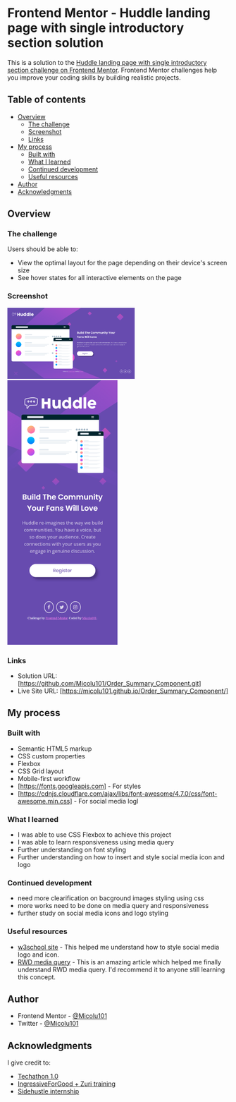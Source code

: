 # Frontend Mentor - Huddle landing page with single introductory section solution

This is a solution to the [Huddle landing page with single introductory section challenge on Frontend Mentor](https://www.frontendmentor.io/challenges/huddle-landing-page-with-a-single-introductory-section-B_2Wvxgi0). Frontend Mentor challenges help you improve your coding skills by building realistic projects.

## Table of contents

- [Overview](#overview)
  - [The challenge](#the-challenge)
  - [Screenshot](#screenshot)
  - [Links](#links)
- [My process](#my-process)
  - [Built with](#built-with)
  - [What I learned](#what-i-learned)
  - [Continued development](#continued-development)
  - [Useful resources](#useful-resources)
- [Author](#author)
- [Acknowledgments](#acknowledgments)

## Overview

### The challenge

Users should be able to:

- View the optimal layout for the page depending on their device's screen size
- See hover states for all interactive elements on the page

### Screenshot

<img src="/images/Desktop_huddle-landing-page.png" alt="DesktopView"  style="width: 289px; height:161px">
<img src="/images/Mobile_huddle-landing-page.png" alt="MobileView"  style="width: 250px; height:600px">

### Links

- Solution URL: [https://github.com/Micolu101/Order_Summary_Component.git]
- Live Site URL: [https://micolu101.github.io/Order_Summary_Component/]

## My process

### Built with

- Semantic HTML5 markup
- CSS custom properties
- Flexbox
- CSS Grid layout
- Mobile-first workflow
- [https://fonts.googleapis.com] - For styles
- [https://cdnjs.cloudflare.com/ajax/libs/font-awesome/4.7.0/css/font-awesome.min.css] - For social media logl

### What I learned

- I was able to use CSS Flexbox to achieve this project
- I was able to learn responsiveness using media query
- Further understanding on font styling
- Further understanding on how to insert and style social media icon and logo

### Continued development

- need more clearification on bacground images styling using css
- more works need to be done on media query and responsiveness
- further study on social media icons and logo styling

### Useful resources

- [w3school site](https://www.w3schools.com/howto/howto_css_social_media_buttons.asp) - This helped me understand how to style social media logo and icon.
- [RWD media query](https://www.w3schools.com/css/css_rwd_mediaqueries.asp) - This is an amazing article which helped me finally understand RWD media query. I'd recommend it to anyone still learning this concept.

## Author

- Frontend Mentor - [@Micolu101](https://www.frontendmentor.io/profile/micolu101)
- Twitter - [@Micolu101](https://www.twitter.com/micolu101)

## Acknowledgments

I give credit to:

- [Techathon 1.0](https://twitter.com/Techathonian)
- [IngressiveForGood + Zuri training](https://twitter.com/theZuriTeam)
- [Sidehustle internship](https://twitter.com/NgSidehustle)
